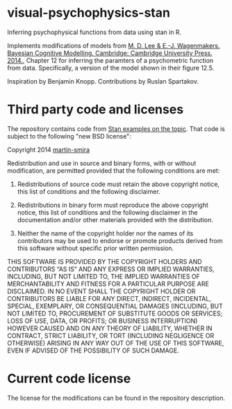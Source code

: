 # visual-psychophysics-stan
Inferring psychophysical functions from data using stan in R.

Implements modifications of models from [M. D. Lee & E.-J. Wagenmakers. Bayesian Cognitive Modelling. Cambridge: Cambridge University Press. 2014.](https://bayesmodels.com/), 
Chapter 12 for inferring the paramters of a psychometric function from data. Specifically, a version of the model shown in their figure 12.5. 

Inspiration by Benjamin Knopp. Contributions by Ruslan Spartakov.

# Third party code and licenses
The repository contains code from [Stan examples on the topic](https://github.com/stan-dev/example-models/tree/master/Bayesian_Cognitive_Modeling/CaseStudies/PsychophysicalFunctions). 
That code is subject to the following "new BSD license": 

Copyright 2014 [martin-smira](https://github.com/martin-smira)

Redistribution and use in source and binary forms, with or without modification, are permitted provided that the following conditions are met:

1. Redistributions of source code must retain the above copyright notice, this list of conditions and the following disclaimer.

2. Redistributions in binary form must reproduce the above copyright notice, this list of conditions and the following disclaimer in the documentation and/or other materials provided with the distribution.

3. Neither the name of the copyright holder nor the names of its contributors may be used to endorse or promote products derived from this software without specific prior written permission.

THIS SOFTWARE IS PROVIDED BY THE COPYRIGHT HOLDERS AND CONTRIBUTORS “AS IS” AND ANY EXPRESS OR IMPLIED WARRANTIES, INCLUDING, BUT NOT LIMITED TO, THE IMPLIED WARRANTIES OF MERCHANTABILITY AND FITNESS FOR A PARTICULAR PURPOSE ARE DISCLAIMED. IN NO EVENT SHALL THE COPYRIGHT HOLDER OR CONTRIBUTORS BE LIABLE FOR ANY DIRECT, INDIRECT, INCIDENTAL, SPECIAL, EXEMPLARY, OR CONSEQUENTIAL DAMAGES (INCLUDING, BUT NOT LIMITED TO, PROCUREMENT OF SUBSTITUTE GOODS OR SERVICES; LOSS OF USE, DATA, OR PROFITS; OR BUSINESS INTERRUPTION) HOWEVER CAUSED AND ON ANY THEORY OF LIABILITY, WHETHER IN CONTRACT, STRICT LIABILITY, OR TORT (INCLUDING NEGLIGENCE OR OTHERWISE) ARISING IN ANY WAY OUT OF THE USE OF THIS SOFTWARE, EVEN IF ADVISED OF THE POSSIBILITY OF SUCH DAMAGE.

# Current code license
The license for the modifications can be found in the repository description.
